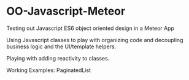 # OO-Javascript-Meteor
Testing out Javascript ES6 object oriented design in a Meteor App 

Using Javascript classes to play with organizing code and decoupling business logic and the UI/template helpers.

Playing with adding reactivity to classes.

Working Examples: PaginatedList
